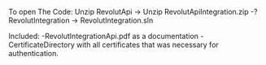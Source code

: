 To open The Code:
Unzip RevolutApi -> Unzip RevolutApiIntegration.zip -? RevolutIntegration -> RevolutIntegration.sln

Included:
-RevolutIntegrationApi.pdf as a documentation
-CertificateDirectory with all certificates that was necessary for authentication.
